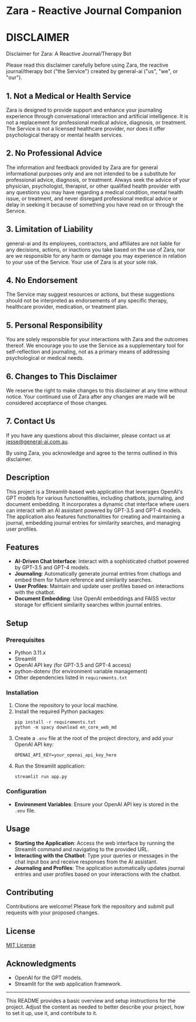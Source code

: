 # Zara - Reactive Journal Companion 

# DISCLAIMER 

Disclaimer for Zara: A Reactive Journal/Therapy Bot

Please read this disclaimer carefully before using Zara, the reactive journal/therapy bot ("the Service") created by general-ai ("us", "we", or "our").

## 1. Not a Medical or Health Service

Zara is designed to provide support and enhance your journaling experience through conversational interaction and artificial intelligence. It is not a replacement for professional medical advice, diagnosis, or treatment. The Service is not a licensed healthcare provider, nor does it offer psychological therapy or mental health services.

## 2. No Professional Advice

The information and feedback provided by Zara are for general informational purposes only and are not intended to be a substitute for professional advice, diagnosis, or treatment. Always seek the advice of your physician, psychologist, therapist, or other qualified health provider with any questions you may have regarding a medical condition, mental health issue, or treatment, and never disregard professional medical advice or delay in seeking it because of something you have read on or through the Service.

## 3. Limitation of Liability

general-ai and its employees, contractors, and affiliates are not liable for any decisions, actions, or inactions you take based on the use of Zara, nor are we responsible for any harm or damage you may experience in relation to your use of the Service. Your use of Zara is at your sole risk.

## 4. No Endorsement

The Service may suggest resources or actions, but these suggestions should not be interpreted as endorsements of any specific therapy, healthcare provider, medication, or treatment plan.

## 5. Personal Responsibility

You are solely responsible for your interactions with Zara and the outcomes thereof. We encourage you to use the Service as a supplementary tool for self-reflection and journaling, not as a primary means of addressing psychological or medical needs.

## 6. Changes to This Disclaimer

We reserve the right to make changes to this disclaimer at any time without notice. Your continued use of Zara after any changes are made will be considered acceptance of those changes.

## 7. Contact Us

If you have any questions about this disclaimer, please contact us at jesse@general-ai.com.au.

By using Zara, you acknowledge and agree to the terms outlined in this disclaimer.

## Description

This project is a Streamlit-based web application that leverages OpenAI's GPT models for various functionalities, including chatbots, journaling, and document embedding. It incorporates a dynamic chat interface where users can interact with an AI assistant powered by GPT-3.5 and GPT-4 models. The application also features functionalities for creating and maintaining a journal, embedding journal entries for similarity searches, and managing user profiles.

## Features

- **AI-Driven Chat Interface**: Interact with a sophisticated chatbot powered by GPT-3.5 and GPT-4 models.
- **Journaling**: Automatically generate journal entries from chatlogs and embed them for future reference and similarity searches.
- **User Profiles**: Maintain and update user profiles based on interactions with the chatbot.
- **Document Embedding**: Use OpenAI embeddings and FAISS vector storage for efficient similarity searches within journal entries.

## Setup

### Prerequisites

- Python 3.11.x
- Streamlit
- OpenAI API key (for GPT-3.5 and GPT-4 access)
- python-dotenv (for environment variable management)
- Other dependencies listed in `requirements.txt`

### Installation

1. Clone the repository to your local machine.
2. Install the required Python packages:
   ```
   pip install -r requirements.txt
   python -m spacy download en_core_web_md
   ```
3. Create a `.env` file at the root of the project directory, and add your OpenAI API key:
   ```
   OPENAI_API_KEY=your_openai_api_key_here
   ```
4. Run the Streamlit application:
   ```
   streamlit run app.py
   ```

### Configuration

- **Environment Variables**: Ensure your OpenAI API key is stored in the `.env` file.

## Usage

- **Starting the Application**: Access the web interface by running the Streamlit command and navigating to the provided URL.
- **Interacting with the Chatbot**: Type your queries or messages in the chat input box and receive responses from the AI assistant.
- **Journaling and Profiles**: The application automatically updates journal entries and user profiles based on your interactions with the chatbot.

## Contributing

Contributions are welcome! Please fork the repository and submit pull requests with your proposed changes.

## License

[MIT License](LICENSE.md)

## Acknowledgments

- OpenAI for the GPT models.
- Streamlit for the web application framework.

---

This README provides a basic overview and setup instructions for the project. Adjust the content as needed to better describe your project, how to set it up, use it, and contribute to it.
